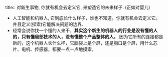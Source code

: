 title:: 对新生事物, 你就有机会去定义它, 来塑造它的未来样子. (正如对婴儿)

- 人工智能和机器人, 它到底长什么样子，谁也不知道。你就有机会去定义它。并且定义(探索)它能解决问题的边界.
- 经常会说你找一个懂的人来干，**其实这个新生的机器人的行业是没有懂的人的，只有懂局部技术的人，没有懂整个产品整体的人。** 因为它所有的连接都是新的，这个机器人长什么样，它脑袋上是个屏，还是胸口是个屏，用什么芯片、电机、传感器，都要一点一点地摸索。